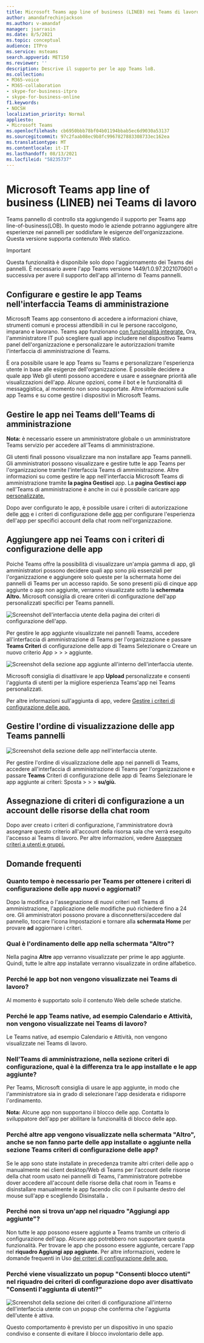 ```yaml
---
title: Microsoft Teams app line of business (LINEB) nei Teams di lavoro
author: amandafrechinjackson
ms.author: v-amandaf
manager: jsarrasin
ms.date: 8/5/2021
ms.topic: conceptual
audience: ITPro
ms.service: msteams
search.appverid: MET150
ms.reviewer: ''
description: Descrive il supporto per le app Teams loB.
ms.collection:
- M365-voice
- M365-collaboration
- skype-for-business-itpro
- skype-for-business-online
f1.keywords:
- NOCSH
localization_priority: Normal
appliesto:
- Microsoft Teams
ms.openlocfilehash: cb6950bbb78bf04b01194bbab5ec6d9030a53137
ms.sourcegitcommit: 97c2faab08ec9b8fc9967827883308733ec162ea
ms.translationtype: MT
ms.contentlocale: it-IT
ms.lasthandoff: 08/13/2021
ms.locfileid: "58235737"
---
```

# <a name="microsoft-teams-appsline-of-business-lob-app-support-on-teams-panels"></a>Microsoft Teams app line of business (LINEB) nei Teams di lavoro

Teams pannello di controllo sta aggiungendo il supporto per Teams app line-of-business(LOB). In questo modo le aziende potranno aggiungere altre esperienze nei pannelli per soddisfare le esigenze dell'organizzazione. Questa versione supporta contenuto Web statico.

> [!IMPORTANT]
> Questa funzionalità è disponibile solo dopo l'aggiornamento dei Teams dei pannelli. È necessario avere l'app Teams versione 1449/1.0.97.2021070601 o successiva per avere il supporto dell'app all'interno di Teams pannelli.

## <a name="set-up-and-manage-teams-panels-apps-in-teams-admin-center"></a>Configurare e gestire le app Teams nell'interfaccia Teams di amministrazione 

Microsoft Teams app consentono di accedere a informazioni chiave, strumenti comuni e processi attendibili in cui le persone raccolgono, imparano e lavorano. Teams app funzionano [con funzionalità integrate.](/platform/concepts/capabilities-overview) Ora, l'amministratore IT può scegliere quali app includere nel dispositivo Teams panel dell'organizzazione e personalizzare le autorizzazioni tramite l'interfaccia di amministrazione di Teams.

È ora possibile usare le app Teams su Teams e personalizzare l'esperienza utente in base alle esigenze dell'organizzazione. È possibile decidere a quale app Web gli utenti possono accedere e usare e assegnare priorità alle visualizzazioni dell'app. Alcune opzioni, come il bot e le funzionalità di messaggistica, al momento non sono supportate. Altre informazioni sulle app Teams e su come gestire i dispositivi in Microsoft Teams.

## <a name="manage-apps-on-teams-panels-in-teams-admin-center"></a>Gestire le app nei Teams dell'Teams di amministrazione

**Nota:** è necessario essere un amministratore globale o un amministratore Teams servizio per accedere all'Teams di amministrazione.

Gli utenti finali possono visualizzare ma non installare app Teams pannelli. Gli amministratori possono visualizzare e gestire tutte le app Teams per l'organizzazione tramite l'interfaccia Teams di amministrazione. Altre informazioni su come gestire le app nell'interfaccia Microsoft Teams di amministrazione tramite **la pagina Gestisci** app. La **pagina Gestisci app** nell'Teams di amministrazione è anche in cui è possibile caricare app [personalizzate.](/manage-apps#publish-a-custom-app-to-your-organizations-app-store)

Dopo aver configurato le app, è possibile usare i criteri di autorizzazione delle [app](/teams-app-permission-policies) e i criteri di configurazione delle [app](/teams-app-setup-policies) per configurare l'esperienza dell'app per specifici account della chat room nell'organizzazione.

## <a name="pin-apps-on-teams-panels-with-app-setup-policies"></a>Aggiungere app nei Teams con i criteri di configurazione delle app

Poiché Teams offre la possibilità di visualizzare un'ampia gamma di app, gli amministratori possono decidere quali app sono più essenziali  per l'organizzazione e aggiungere solo queste per la schermata home dei pannelli di Teams per un accesso rapido. Se sono presenti più di cinque app aggiunte o app non aggiunte, verranno visualizzate sotto la **schermata Altro.** Microsoft consiglia di creare criteri di configurazione dell'app personalizzati specifici per Teams pannelli.

![Screenshot dell'interfaccia utente della pagina dei criteri di configurazione dell'app.](media/appsetup1.png) 

Per gestire le app aggiunte visualizzate nei pannelli Teams, accedere all'interfaccia di amministrazione di Teams per l'organizzazione e passare **Teams Criteri** di configurazione delle app di Teams Selezionare o Creare un nuovo criterio App \>  \>  \> aggiunte.

![Screenshot della sezione app aggiunte all'interno dell'interfaccia utente.](media/appsetup2.png) 

Microsoft consiglia di disattivare le app  **Upload** personalizzate e consenti l'aggiunta di utenti per la migliore esperienza Teams'app nei Teams personalizzati.

Per altre informazioni sull'aggiunta di app, vedere [Gestire i criteri di configurazione delle app.](/teams-app-setup-policies)

## <a name="manage-apps-display-order-in-teams-panels"></a>Gestire l'ordine di visualizzazione delle app Teams pannelli 

![Screenshot della sezione delle app nell'interfaccia utente.](media/appsetup3.png) 

Per gestire l'ordine di visualizzazione delle app nei pannelli di Teams, accedere all'interfaccia di amministrazione di Teams per l'organizzazione e passare **Teams** Criteri di configurazione delle app di Teams Selezionare le app aggiunte ai criteri: Sposta \>  \>  \>  **su/giù.**

## <a name="assigning-setup-policies-to-a-room-resource-account"></a>Assegnazione di criteri di configurazione a un account delle risorse della chat room

Dopo aver creato i criteri di configurazione, l'amministratore dovrà assegnare questo criterio all'account della risorsa sala che verrà eseguito l'accesso ai Teams di lavoro. Per altre informazioni, vedere [Assegnare criteri a utenti e gruppi.](/assign-policies-users-and-groups)

## <a name="faq"></a>Domande frequenti

### <a name="how-long-does-it-take-for-teams-panels-to-get-the-new-or-updated-app-setup-policies"></a>Quanto tempo è necessario per Teams per ottenere i criteri di configurazione delle app nuovi o aggiornati?

Dopo la modifica o l'assegnazione di nuovi criteri nell Teams di amministrazione, l'applicazione delle modifiche può richiedere fino a 24 ore. Gli amministratori possono provare a disconnettersi/accedere dal pannello, toccare l'icona Impostazioni e tornare alla **schermata Home** per provare **ad** aggiornare i criteri.

### <a name="what-is-the-ordering-of-the-apps-on-the-more-screen"></a>Qual è l'ordinamento delle app nella schermata "Altro"?

Nella pagina **Altre** app verranno visualizzate per prime le app aggiunte. Quindi, tutte le altre app installate verranno visualizzate in ordine alfabetico.

### <a name="why-are-bot-apps-not-showing-up-on-teams-panels"></a>Perché le app bot non vengono visualizzate nei Teams di lavoro?

Al momento è supportato solo il contenuto Web delle schede statiche.

### <a name="why-are-native-teams-apps-such-as-calendar-and-tasks-not-appearing-on-teams-panels"></a>Perché le app Teams native, ad esempio Calendario e Attività, non vengono visualizzate nei Teams di lavoro?

Le Teams native, ad esempio Calendario e Attività, non vengono visualizzate nei Teams di lavoro.

### <a name="in-the-teams-admin-center-under-the-setup-policies-section-what-is-the-difference-between-installed-apps-and-pinned-apps"></a>Nell'Teams di amministrazione, nella sezione criteri di configurazione, qual è la differenza tra le app installate e le app aggiunte?

Per Teams, Microsoft consiglia di usare le app aggiunte, in modo che l'amministratore sia in grado di selezionare l'app desiderata e ridisporre l'ordinamento.

**Nota:** Alcune app non supportano il blocco delle app. Contatta lo sviluppatore dell'app per abilitare la funzionalità di blocco delle app.

### <a name="why-are-other-apps-appearing-in-the-more-screen-even-though-they-are-not-part-of-the-installed-or-pinned-apps-in-the-teams-app-setup-policy-section"></a>Perché altre app vengono visualizzate nella schermata "Altro", anche se non fanno parte delle app installate o aggiunte nella sezione Teams criteri di configurazione delle app?

Se le app sono state installate in precedenza tramite altri criteri delle app o manualmente nei client desktop/Web di Teams per l'account delle risorse della chat room usato nei pannelli di Teams, l'amministratore potrebbe dover accedere all'account delle risorse della chat room in Teams e disinstallare manualmente le app facendo clic con il pulsante destro del mouse sull'app e scegliendo Disinstalla **.**

### <a name="why-cant-i-find-an-app-in-the-add-pinned-apps-pane"></a>Perché non si trova un'app nel riquadro "Aggiungi app aggiunte"?

Non tutte le app possono essere aggiunte a Teams tramite un criterio di configurazione dell'app. Alcune app potrebbero non supportare questa funzionalità. Per trovare le app che possono essere aggiunte, cercare l'app nel **riquadro Aggiungi app aggiunte.** Per altre informazioni, vedere le domande frequenti in Uso [dei criteri di configurazione delle app.](/teams-app-setup-policies#why-cant-i-find-an-app-in-the-add-pinned-apps-pane)

### <a name="why-am-i-seeing-an-allow-user-pinning-pop-up-in-the-setup-policies-panel-after-i-turn-off-allow-user-pinning"></a>Perché viene visualizzato un popup "Consenti blocco utenti" nel riquadro dei criteri di configurazione dopo aver disattivato "Consenti l'aggiunta di utenti?"

![Screenshot della sezione dei criteri di configurazione all'interno dell'interfaccia utente con un popup che conferma che l'aggiunta dell'utente è attiva.](media/appsetup4.png) 

Questo comportamento è previsto per un dispositivo in uno spazio condiviso e consente di evitare il blocco involontario delle app.
